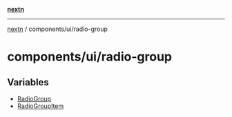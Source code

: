 [**nextn**](../../../README.md)

***

[nextn](../../../modules.md) / components/ui/radio-group

# components/ui/radio-group

## Variables

- [RadioGroup](variables/RadioGroup.md)
- [RadioGroupItem](variables/RadioGroupItem.md)
